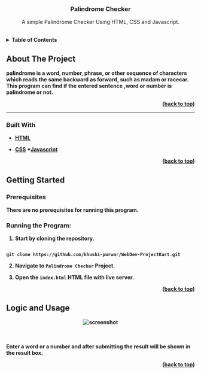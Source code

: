 
<h3  align="center">Palindrome Checker</h3>

  

<p  align="center">
A simple Palindrome Checker Using HTML, CSS and Javascript.
</p>

<br />

  
  
  
  
  

<details>

<summary><b>Table of Contents</summary>

<ol>

<li>

<a  href="#about-the-project">About The Project</a>

<ul>

<li><a  href="#built-with">Built With</a></li>

</ul>

</li>

<li>

<a  href="#getting-started">Getting Started</a>

<ul>

<li><a  href="#prerequisites">Prerequisites</a></li>

</ul>

</li>

<li><a  href="#logic-and-usage">Logic and Usage</a></li>

</li>



</ol>

</details>

  
  
  
  

## About The Project

  
  

palindrome is a word, number, phrase, or other sequence of characters which reads the same backward as forward, such as madam or racecar. This program can find if the entered sentence ,word or number is palindrome or not.

  
  

<p  align="right">(<a  href="#top">back to top</a>)</p>

  
  

<hr>

  

### Built With

  

* [HTML](https://developer.mozilla.org/en-US/docs/Web/HTML)

* [CSS](https://developer.mozilla.org/en-US/docs/Web/CSS)
*[Javascript](https://www.javascript.com/)


  
  

<p  align="right">(<a  href="#top">back to top</a>)</p>

  
  
  
  

## Getting Started

  
  
  

### Prerequisites

  

There are no prerequisites for running this program.

  

### Running the Program:

  

1. Start by cloning the repository.

```

git clone https://github.com/khushi-purwar/WebDev-ProjectKart.git

```


2. Navigate to `Palindrome Checker` Project.

3. Open the `index.html` HTML file with live server.

  
  
  
  
  
  
  

<p  align="right">(<a  href="#top">back to top</a>)</p>

  
  
  
  

## Logic and Usage

  

<div  align="center">

<img  src="https://raw.githubusercontent.com/LiQuiD-404/WebDev-ProjectKart/Tertiary-branch/Palindrome%20Checker/snips/snip1.png"  alt="screenshot" >


</div>

<br><br>
Enter a word or a number and after submitting the result will be shown in the result box.
  



  
  


  
  
  
  
  
  
  

<p  align="right">(<a  href="#top">back to top</a>)</p>

  
  
  
  
  
  